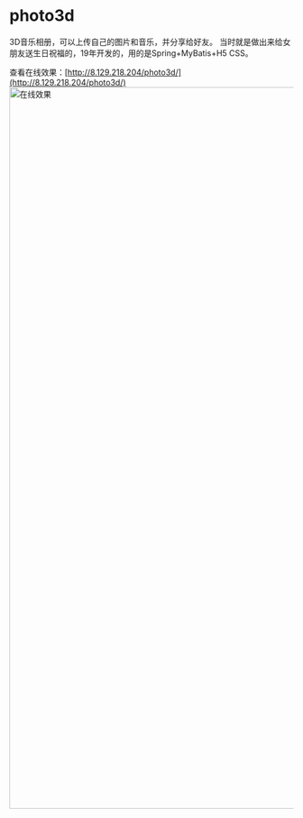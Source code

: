 # photo3d
3D音乐相册，可以上传自己的图片和音乐，并分享给好友。
当时就是做出来给女朋友送生日祝福的，19年开发的，用的是Spring+MyBatis+H5 CSS。

查看在线效果：[http://8.129.218.204/photo3d/](http://8.129.218.204/photo3d/)
<img width="1280" alt="在线效果" src="https://user-images.githubusercontent.com/21029600/233815759-7cda856d-df83-442b-9f40-afeef86bd382.png">
